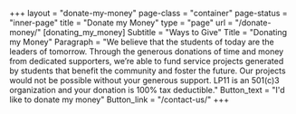 +++
layout = "donate-my-money"
page-class = "container"
page-status = "inner-page"
title = "Donate my Money"
type = "page"
url = "/donate-money/"
[donating_my_money]
    Subtitle = "Ways to Give"
    Title = "Donating my Money"
    Paragraph = "We believe that the students of today are the leaders of tomorrow. Through the generous donations of time and money from dedicated supporters, we’re able to fund service projects generated by students that benefit the community and foster the future. Our projects would not be possible without your generous support. LP11 is an 501(c)3 organization and your donation is 100% tax deductible."
    Button_text = "I'd like to donate my money"
    Button_link = "/contact-us/"
+++